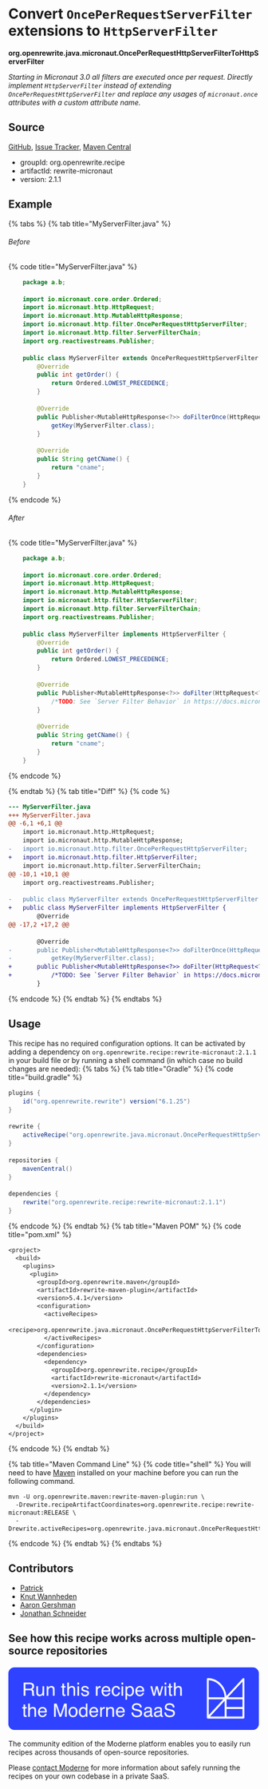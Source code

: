 # Convert `OncePerRequestServerFilter` extensions to `HttpServerFilter`

**org.openrewrite.java.micronaut.OncePerRequestHttpServerFilterToHttpServerFilter**

_Starting in Micronaut 3.0 all filters are executed once per request. Directly implement `HttpServerFilter` instead of extending `OncePerRequestHttpServerFilter` and replace any usages of `micronaut.once` attributes with a custom attribute name._

## Source

[GitHub](https://github.com/openrewrite/rewrite-micronaut/blob/main/src/main/java/org/openrewrite/java/micronaut/OncePerRequestHttpServerFilterToHttpServerFilter.java), [Issue Tracker](https://github.com/openrewrite/rewrite-micronaut/issues), [Maven Central](https://central.sonatype.com/artifact/org.openrewrite.recipe/rewrite-micronaut/2.1.1/jar)

* groupId: org.openrewrite.recipe
* artifactId: rewrite-micronaut
* version: 2.1.1

## Example


{% tabs %}
{% tab title="MyServerFilter.java" %}

###### Before
{% code title="MyServerFilter.java" %}
```java
    package a.b;

    import io.micronaut.core.order.Ordered;
    import io.micronaut.http.HttpRequest;
    import io.micronaut.http.MutableHttpResponse;
    import io.micronaut.http.filter.OncePerRequestHttpServerFilter;
    import io.micronaut.http.filter.ServerFilterChain;
    import org.reactivestreams.Publisher;

    public class MyServerFilter extends OncePerRequestHttpServerFilter {
        @Override
        public int getOrder() {
            return Ordered.LOWEST_PRECEDENCE;
        }

        @Override
        public Publisher<MutableHttpResponse<?>> doFilterOnce(HttpRequest<?> request, ServerFilterChain chain) {
            getKey(MyServerFilter.class);
        }

        @Override
        public String getCName() {
            return "cname";
        }
    }
```
{% endcode %}

###### After
{% code title="MyServerFilter.java" %}
```java
    package a.b;

    import io.micronaut.core.order.Ordered;
    import io.micronaut.http.HttpRequest;
    import io.micronaut.http.MutableHttpResponse;
    import io.micronaut.http.filter.HttpServerFilter;
    import io.micronaut.http.filter.ServerFilterChain;
    import org.reactivestreams.Publisher;

    public class MyServerFilter implements HttpServerFilter {
        @Override
        public int getOrder() {
            return Ordered.LOWEST_PRECEDENCE;
        }

        @Override
        public Publisher<MutableHttpResponse<?>> doFilter(HttpRequest<?> request, ServerFilterChain chain) {
            /*TODO: See `Server Filter Behavior` in https://docs.micronaut.io/3.0.x/guide/#breaks for details*/ getKey(MyServerFilter.class);
        }

        @Override
        public String getCName() {
            return "cname";
        }
    }
```
{% endcode %}

{% endtab %}
{% tab title="Diff" %}
{% code %}
```diff
--- MyServerFilter.java
+++ MyServerFilter.java
@@ -6,1 +6,1 @@
    import io.micronaut.http.HttpRequest;
    import io.micronaut.http.MutableHttpResponse;
-   import io.micronaut.http.filter.OncePerRequestHttpServerFilter;
+   import io.micronaut.http.filter.HttpServerFilter;
    import io.micronaut.http.filter.ServerFilterChain;
@@ -10,1 +10,1 @@
    import org.reactivestreams.Publisher;

-   public class MyServerFilter extends OncePerRequestHttpServerFilter {
+   public class MyServerFilter implements HttpServerFilter {
        @Override
@@ -17,2 +17,2 @@

        @Override
-       public Publisher<MutableHttpResponse<?>> doFilterOnce(HttpRequest<?> request, ServerFilterChain chain) {
-           getKey(MyServerFilter.class);
+       public Publisher<MutableHttpResponse<?>> doFilter(HttpRequest<?> request, ServerFilterChain chain) {
+           /*TODO: See `Server Filter Behavior` in https://docs.micronaut.io/3.0.x/guide/#breaks for details*/ getKey(MyServerFilter.class);
        }
```
{% endcode %}
{% endtab %}
{% endtabs %}


## Usage

This recipe has no required configuration options. It can be activated by adding a dependency on `org.openrewrite.recipe:rewrite-micronaut:2.1.1` in your build file or by running a shell command (in which case no build changes are needed): 
{% tabs %}
{% tab title="Gradle" %}
{% code title="build.gradle" %}
```groovy
plugins {
    id("org.openrewrite.rewrite") version("6.1.25")
}

rewrite {
    activeRecipe("org.openrewrite.java.micronaut.OncePerRequestHttpServerFilterToHttpServerFilter")
}

repositories {
    mavenCentral()
}

dependencies {
    rewrite("org.openrewrite.recipe:rewrite-micronaut:2.1.1")
}
```
{% endcode %}
{% endtab %}
{% tab title="Maven POM" %}
{% code title="pom.xml" %}
```markup
<project>
  <build>
    <plugins>
      <plugin>
        <groupId>org.openrewrite.maven</groupId>
        <artifactId>rewrite-maven-plugin</artifactId>
        <version>5.4.1</version>
        <configuration>
          <activeRecipes>
            <recipe>org.openrewrite.java.micronaut.OncePerRequestHttpServerFilterToHttpServerFilter</recipe>
          </activeRecipes>
        </configuration>
        <dependencies>
          <dependency>
            <groupId>org.openrewrite.recipe</groupId>
            <artifactId>rewrite-micronaut</artifactId>
            <version>2.1.1</version>
          </dependency>
        </dependencies>
      </plugin>
    </plugins>
  </build>
</project>
```
{% endcode %}
{% endtab %}

{% tab title="Maven Command Line" %}
{% code title="shell" %}
You will need to have [Maven](https://maven.apache.org/download.cgi) installed on your machine before you can run the following command.

```shell
mvn -U org.openrewrite.maven:rewrite-maven-plugin:run \
  -Drewrite.recipeArtifactCoordinates=org.openrewrite.recipe:rewrite-micronaut:RELEASE \
  -Drewrite.activeRecipes=org.openrewrite.java.micronaut.OncePerRequestHttpServerFilterToHttpServerFilter
```
{% endcode %}
{% endtab %}
{% endtabs %}

## Contributors
* [Patrick](mailto:patway99@gmail.com)
* [Knut Wannheden](mailto:knut@moderne.io)
* [Aaron Gershman](mailto:aegershman@gmail.com)
* [Jonathan Schneider](mailto:jkschneider@gmail.com)


## See how this recipe works across multiple open-source repositories

[![Moderne Link Image](/.gitbook/assets/ModerneRecipeButton.png)](https://app.moderne.io/recipes/org.openrewrite.java.micronaut.OncePerRequestHttpServerFilterToHttpServerFilter)

The community edition of the Moderne platform enables you to easily run recipes across thousands of open-source repositories.

Please [contact Moderne](https://moderne.io/product) for more information about safely running the recipes on your own codebase in a private SaaS.
